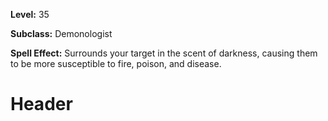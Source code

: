 <!-- TITLE: Spell Scent Of Darkness -->
<!-- SUBTITLE:  -->

**Level:** 35

**Subclass:** Demonologist

**Spell Effect:** Surrounds your target in the scent of darkness, causing them to be more susceptible to fire, poison, and disease.

# Header